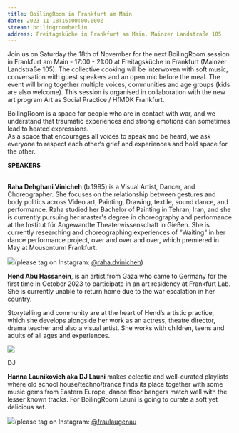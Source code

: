 ```yaml
---
title: BoilingRoom in Frankfurt am Main
date: 2023-11-18T16:00:00.000Z
stream: boilingroomberlin
address: Freitagsküche in Frankfurt am Main, Mainzer Landstraße 105
---
```

Join us on Saturday the 18th of November for the next BoilingRoom session in Frankfurt am Main - 17:00 - 21:00 at Freitagsküche in Frankfurt (Mainzer Landstraße 105). The collective cooking will be interwoven with soft music, conversation with guest speakers and an open mic before the meal. The event will bring together multiple voices, communities and age groups (kids are also welcome). This session is organised in collaboration with the new art program Art as Social Practice / HfMDK Frankfurt.

BoilingRoom is a space for people who are in contact with war, and we understand that traumatic experiences and strong emotions can sometimes lead to heated expressions.\
As a space that encourages all voices to speak and be heard, we ask everyone to respect each other‘s grief and experiences and hold space for the other.



**S﻿PEAKERS**

\
**Raha Dehghani Vinicheh** (b.1995) is a Visual Artist, Dancer, and Choreographer. She focuses on the relationship between gestures and body politics across Video art, Painting, Drawing, textile, sound dance, and performance. Raha studied her Bachelor of Painting in Tehran, Iran, and she is currently pursuing her master's degree in choreography and performance at the Institut für Angewandte Theaterwissenschaft in Gießen. She is currently researching and choreographing experiences of "Waiting" in her dance performance project, over and over and over, which premiered in May at Mousonturm Frankfurt. 



![](https://lh7-us.googleusercontent.com/undkF3fGvCe_RF9ni3IKIdvQULUwYrcnqsLs1qi-M_vRtb61ogPYgwFcR2asjC8r5uhJTPVpQKeCrUgTW7VRaOuKEMoNvYBIl2yuPq2P1HRUF_-JPrI53GY450l_G1jZIfHXOf4du1-WeA_tZMuBY5w)(please tag on Instagram: [@raha.dvinicheh](https://www.instagram.com/raha.dvinicheh/))



**Hend Abu Hassanein**, is an artist from Gaza who came to Germany for the first time in October 2023 to participate in an art residency at Frankfurt Lab. She is currently unable to return home due to the war escalation in her country.

Storytelling and community are at the heart of Hend’s artistic practice, which she develops alongside her work as an actress, theatre director, drama teacher and also a visual artist. She works with children, teens and adults of all ages and experiences.

![](https://lh7-us.googleusercontent.com/UIdYsVB_Pw3QgCZFzYIPEdRgqnRiTiHBURJ77MmfuyY_0MO0nGBXtZjfFcs3YqR09o9LgSWYeWADNZT9GHMf3XAclx_6Xwp8HLriJxzSN5O-m8lSGq0G2kRL3RKuYkTeaNAy8g-OYpR7mnaEPd_dc7o)



DJ

**Hanna Launikovich aka DJ Launi** makes eclectic and well-curated playlists where old school house/techno/trance finds its place together with some music gems from Eastern Europe, dance floor bangers match well with the lesser known tracks. For BoilingRoom Launi is going to curate a soft yet delicious set.

![](https://lh7-us.googleusercontent.com/02f5jhfiK6nIMZUhemuwmYzrOlIt7evLr6SzvuQI9KNUxfPnqTBNK3LR-NiGEosIFy4sNhjGy6W9AnDVYbuMi2l6bQI9CULqdB547HpsYyNHbBBmgINHpgjx81Jafv1fBZ3_0VMJIQhVMYZL7mO_F-c)(please tag on Instagram: [@fraulaugenau](https://www.instagram.com/fraulaugenau/)